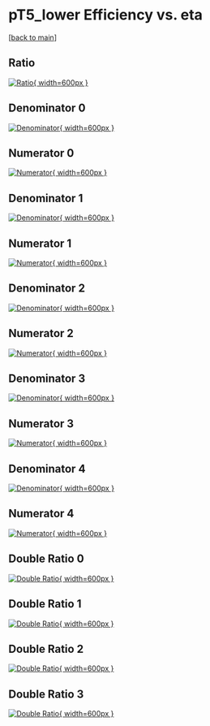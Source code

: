 # pT5_lower Efficiency vs. eta

[[back to main](./)]



## Ratio

[![Ratio](../mtv/var/pT5_lower_xtr_321_1_eff_eta.png){ width=600px }](../mtv/var/pT5_lower_xtr_321_1_eff_eta.pdf)

## Denominator 0

[![Denominator](../mtv/den/pT5_lower_xtr_321_1_eff_eta_den0.png){ width=600px }](../mtv/den/pT5_lower_xtr_321_1_eff_eta_den0.pdf)

## Numerator 0

[![Numerator](../mtv/num/pT5_lower_xtr_321_1_eff_eta_num0.png){ width=600px }](../mtv/num/pT5_lower_xtr_321_1_eff_eta_num0.pdf)

## Denominator 1

[![Denominator](../mtv/den/pT5_lower_xtr_321_1_eff_eta_den1.png){ width=600px }](../mtv/den/pT5_lower_xtr_321_1_eff_eta_den1.pdf)

## Numerator 1

[![Numerator](../mtv/num/pT5_lower_xtr_321_1_eff_eta_num1.png){ width=600px }](../mtv/num/pT5_lower_xtr_321_1_eff_eta_num1.pdf)

## Denominator 2

[![Denominator](../mtv/den/pT5_lower_xtr_321_1_eff_eta_den2.png){ width=600px }](../mtv/den/pT5_lower_xtr_321_1_eff_eta_den2.pdf)

## Numerator 2

[![Numerator](../mtv/num/pT5_lower_xtr_321_1_eff_eta_num2.png){ width=600px }](../mtv/num/pT5_lower_xtr_321_1_eff_eta_num2.pdf)

## Denominator 3

[![Denominator](../mtv/den/pT5_lower_xtr_321_1_eff_eta_den3.png){ width=600px }](../mtv/den/pT5_lower_xtr_321_1_eff_eta_den3.pdf)

## Numerator 3

[![Numerator](../mtv/num/pT5_lower_xtr_321_1_eff_eta_num3.png){ width=600px }](../mtv/num/pT5_lower_xtr_321_1_eff_eta_num3.pdf)

## Denominator 4

[![Denominator](../mtv/den/pT5_lower_xtr_321_1_eff_eta_den4.png){ width=600px }](../mtv/den/pT5_lower_xtr_321_1_eff_eta_den4.pdf)

## Numerator 4

[![Numerator](../mtv/num/pT5_lower_xtr_321_1_eff_eta_num4.png){ width=600px }](../mtv/num/pT5_lower_xtr_321_1_eff_eta_num4.pdf)

## Double Ratio 0

[![Double Ratio](../mtv/ratio/pT5_lower_xtr_321_1_eff_eta_ratio0.png){ width=600px }](../mtv/ratio/pT5_lower_xtr_321_1_eff_eta_ratio0.pdf)

## Double Ratio 1

[![Double Ratio](../mtv/ratio/pT5_lower_xtr_321_1_eff_eta_ratio1.png){ width=600px }](../mtv/ratio/pT5_lower_xtr_321_1_eff_eta_ratio1.pdf)

## Double Ratio 2

[![Double Ratio](../mtv/ratio/pT5_lower_xtr_321_1_eff_eta_ratio2.png){ width=600px }](../mtv/ratio/pT5_lower_xtr_321_1_eff_eta_ratio2.pdf)

## Double Ratio 3

[![Double Ratio](../mtv/ratio/pT5_lower_xtr_321_1_eff_eta_ratio3.png){ width=600px }](../mtv/ratio/pT5_lower_xtr_321_1_eff_eta_ratio3.pdf)

